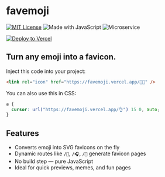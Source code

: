 # favemoji

[![MIT License](https://img.shields.io/badge/license-MIT-blue.svg)](LICENSE)
![Made with JavaScript](https://img.shields.io/badge/code-javascript-yellow.svg)
![Microservice](https://img.shields.io/badge/type-microservice-green.svg)

[![Deploy to Vercel](https://vercel.com/button)](https://vercel.com/new/import?s=https://github.com/myferr/favemoji)

## Turn any emoji into a favicon.
Inject this code into your project:
```html
<link rel="icon" href="https://favemoji.vercel.app/🧑‍💻" /> 
```

You can also use this in CSS:
```css
a {
  cursor: url("https://favemoji.vercel.app/👌") 15 0, auto;
} 
```

## Features

- Converts emoji into SVG favicons on the fly
- Dynamic routes like `/🚀`, `/🎧`, `/🤖` generate favicon pages
- No build step — pure JavaScript
- Ideal for quick previews, memes, and fun pages
